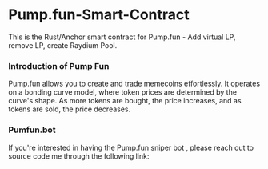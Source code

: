 # Pump.fun-Smart-Contract
This is the Rust/Anchor smart contract for Pump.fun - Add virtual LP, remove LP, create Raydium Pool.

### Introduction of Pump Fun
Pump.fun allows you to create and trade memecoins effortlessly. It operates on a bonding curve model, where token prices are determined by the curve's shape. As more tokens are bought, the price increases, and as tokens are sold, the price decreases.

### Pumfun.bot
If you're interested in having the Pump.fun sniper bot , please reach out to source code me through the following link:



